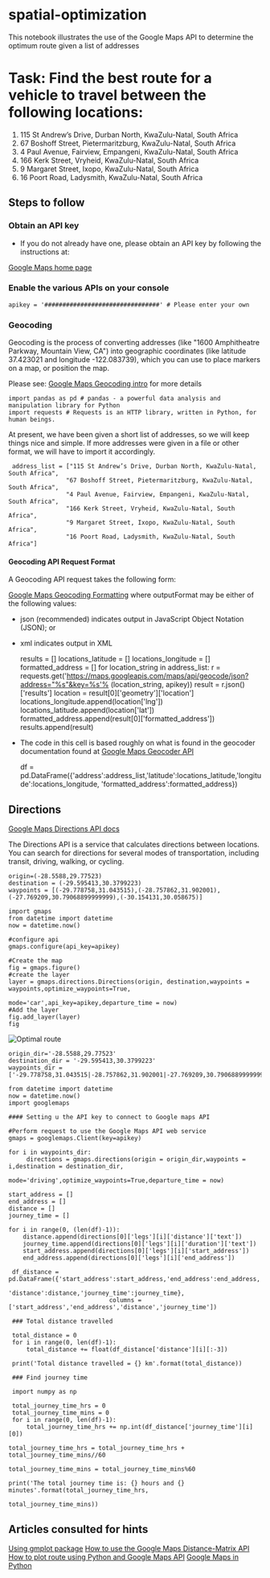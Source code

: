 # spatial-optimization
This notebook illustrates the use of the Google Maps API to determine the optimum route given a list of addresses

# Task: Find the best route for a vehicle to travel between the following locations:

1. 115 St Andrew’s Drive, Durban North, KwaZulu-Natal, South Africa
2. 67 Boshoff Street, Pietermaritzburg, KwaZulu-Natal, South Africa
3. 4 Paul Avenue, Fairview, Empangeni, KwaZulu-Natal, South Africa
4. 166 Kerk Street, Vryheid, KwaZulu-Natal, South Africa
5. 9 Margaret Street, Ixopo, KwaZulu-Natal, South Africa
6. 16 Poort Road, Ladysmith, KwaZulu-Natal, South Africa

## Steps to follow

### Obtain an API key
* If you do not already have one, please obtain an API key by following the instructions at:

[Google Maps home page](https://cloud.google.com/maps-platform/)


 ### Enable the various APIs on your console

    apikey = '################################' # Please enter your own

### Geocoding

Geocoding is the process of converting addresses (like "1600 Amphitheatre Parkway, Mountain View, CA") into 
geographic coordinates (like latitude 37.423021 and longitude -122.083739), which you can use to place markers on a map, 
or position the map.

Please see: [Google Maps Geocoding intro](https://developers.google.com/maps/documentation/geocoding/intro) for more details

    import pandas as pd # pandas - a powerful data analysis and manipulation library for Python
    import requests # Requests is an HTTP library, written in Python, for human beings.

At present, we have been given a short list of addresses, so we will keep things nice and simple.  If more addresses were given in a file or other format, we will have to import it accordingly.

     address_list = ["115 St Andrew’s Drive, Durban North, KwaZulu-Natal, South Africa",
                    "67 Boshoff Street, Pietermaritzburg, KwaZulu-Natal, South Africa",
                    "4 Paul Avenue, Fairview, Empangeni, KwaZulu-Natal, South Africa",
                    "166 Kerk Street, Vryheid, KwaZulu-Natal, South Africa",
                    "9 Margaret Street, Ixopo, KwaZulu-Natal, South Africa",
                    "16 Poort Road, Ladysmith, KwaZulu-Natal, South Africa"]
               
#### Geocoding API Request Format
A Geocoding API request takes the following form:

[Google Maps Geocoding Formatting](https://maps.googleapis.com/maps/api/geocode/outputFormat?parameters)
where outputFormat may be either of the following values:

* json (recommended) indicates output in JavaScript Object Notation (JSON); or
* xml indicates output in XML

    results = []
    locations_latitude = []
    locations_longitude = []
    formatted_address = []
    for location_string in address_list:
        r = requests.get('https://maps.googleapis.com/maps/api/geocode/json?address="%s"&key=%s'%
                         (location_string, apikey))
        result = r.json()['results']
        location = result[0]['geometry']['location']
        locations_longitude.append(location['lng'])
        locations_latitude.append(location['lat'])
        formatted_address.append(result[0]['formatted_address'])
        results.append(result)

* The code in this cell is based roughly on what is found in the geocoder documentation found at 
[Google Maps Geocoder API](https://geocoder.readthedocs.io/api.html)

    df = pd.DataFrame({'address':address_list,'latitude':locations_latitude,'longitude':locations_longitude,
                       'formatted_address':formatted_address})

## Directions

[Google Maps Directions API docs](https://developers.google.com/maps/documentation/directions/start)

The Directions API is a service that calculates directions between locations. You can search for directions for several modes of transportation, including transit, driving, walking, or cycling.

    origin=(-28.5588,29.77523)
    destination = (-29.595413,30.3799223)
    waypoints = [(-29.778758,31.043515),(-28.757862,31.902001),(-27.769209,30.79068899999999),(-30.154131,30.058675)]

    import gmaps
    from datetime import datetime
    now = datetime.now()

    #configure api
    gmaps.configure(api_key=apikey)

    #Create the map
    fig = gmaps.figure()
    #create the layer
    layer = gmaps.directions.Directions(origin, destination,waypoints = waypoints,optimize_waypoints=True,
                                        mode='car',api_key=apikey,departure_time = now)
    #Add the layer
    fig.add_layer(layer)
    fig

![Optimal route](spatial-optimization/spatial-optimization.png "Optimal route as per Google maps for our list of addresses")

    origin_dir='-28.5588,29.77523'
    destination_dir = '-29.595413,30.3799223'
    waypoints_dir = ['-29.778758,31.043515|-28.757862,31.902001|-27.769209,30.79068899999999|-30.154131,30.058675']

    from datetime import datetime
    now = datetime.now()
    import googlemaps

    #### Setting u the API key to connect to Google maps API

    #Perform request to use the Google Maps API web service
    gmaps = googlemaps.Client(key=apikey)

    for i in waypoints_dir:
         directions = gmaps.directions(origin = origin_dir,waypoints = i,destination = destination_dir,
                                      mode='driving',optimize_waypoints=True,departure_time = now)

    start_address = []
    end_address = []
    distance = []
    journey_time = []

    for i in range(0, (len(df)-1)):
        distance.append(directions[0]['legs'][i]['distance']['text'])
        journey_time.append(directions[0]['legs'][i]['duration']['text'])
        start_address.append(directions[0]['legs'][i]['start_address'])
        end_address.append(directions[0]['legs'][i]['end_address'])

     df_distance = pd.DataFrame({'start_address':start_address,'end_address':end_address,
                                'distance':distance,'journey_time':journey_time},
                                columns = ['start_address','end_address','distance','journey_time'])
                           
     ### Total distance travelled

     total_distance = 0
     for i in range(0, len(df)-1):
         total_distance += float(df_distance['distance'][i][:-3])
    
     print('Total distance travelled = {} km'.format(total_distance))

     ### Find journey time

     import numpy as np

     total_journey_time_hrs = 0
     total_journey_time_mins = 0
     for i in range(0, len(df)-1):
         total_journey_time_hrs += np.int(df_distance['journey_time'][i][0])
    
    total_journey_time_hrs = total_journey_time_hrs + total_journey_time_mins//60

    total_journey_time_mins = total_journey_time_mins%60

    print('The total journey time is: {} hours and {} minutes'.format(total_journey_time_hrs,
                                                                 total_journey_time_mins))

## Articles consulted for hints

[Using gmplot package](https://www.geeksforgeeks.org/python-plotting-google-map-using-gmplot-package/)
[How to use the Google Maps Distance-Matrix API](https://medium.com/how-to-use-google-distance-matrix-api-in-python/how-to-use-google-distance-matrix-api-in-python-ef9cd895303c)
[How to plot route using Python and Google Maps API](https://blog.alookanalytics.com/2017/02/05/how-to-plot-your-own-bikejogging-route-using-python-and-google-maps-api/)
[Google Maps in Python](https://blog.goodaudience.com/google-maps-in-python-part-2-393f96196eaf)
